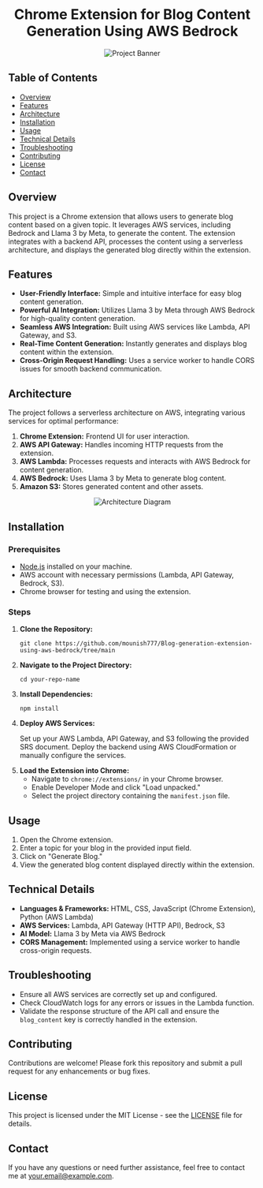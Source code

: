 <h1 align="center">Chrome Extension for Blog Content Generation Using AWS Bedrock</h1>

<p align="center">
  <img src="https://path-to-your-banner-image" alt="Project Banner" />
</p>

<h2>Table of Contents</h2>
<ul>
  <li><a href="#overview">Overview</a></li>
  <li><a href="#features">Features</a></li>
  <li><a href="#architecture">Architecture</a></li>
  <li><a href="#installation">Installation</a></li>
  <li><a href="#usage">Usage</a></li>
  <li><a href="#technical-details">Technical Details</a></li>
  <li><a href="#troubleshooting">Troubleshooting</a></li>
  <li><a href="#contributing">Contributing</a></li>
  <li><a href="#license">License</a></li>
  <li><a href="#contact">Contact</a></li>
</ul>

<h2 id="overview">Overview</h2>
<p>
  This project is a Chrome extension that allows users to generate blog content based on a given topic. 
  It leverages AWS services, including Bedrock and Llama 3 by Meta, to generate the content. 
  The extension integrates with a backend API, processes the content using a serverless architecture, 
  and displays the generated blog directly within the extension.
</p>

<h2 id="features">Features</h2>
<ul>
  <li><strong>User-Friendly Interface:</strong> Simple and intuitive interface for easy blog content generation.</li>
  <li><strong>Powerful AI Integration:</strong> Utilizes Llama 3 by Meta through AWS Bedrock for high-quality content generation.</li>
  <li><strong>Seamless AWS Integration:</strong> Built using AWS services like Lambda, API Gateway, and S3.</li>
  <li><strong>Real-Time Content Generation:</strong> Instantly generates and displays blog content within the extension.</li>
  <li><strong>Cross-Origin Request Handling:</strong> Uses a service worker to handle CORS issues for smooth backend communication.</li>
</ul>

<h2 id="architecture">Architecture</h2>
<p>The project follows a serverless architecture on AWS, integrating various services for optimal performance:</p>
<ol>
  <li><strong>Chrome Extension:</strong> Frontend UI for user interaction.</li>
  <li><strong>AWS API Gateway:</strong> Handles incoming HTTP requests from the extension.</li>
  <li><strong>AWS Lambda:</strong> Processes requests and interacts with AWS Bedrock for content generation.</li>
  <li><strong>AWS Bedrock:</strong> Uses Llama 3 by Meta to generate blog content.</li>
  <li><strong>Amazon S3:</strong> Stores generated content and other assets.</li>
</ol>

<p align="center">
  <img src="https://path-to-your-architecture-diagram" alt="Architecture Diagram" />
</p>

<h2 id="installation">Installation</h2>

<h3>Prerequisites</h3>
<ul>
  <li><a href="https://nodejs.org/">Node.js</a> installed on your machine.</li>
  <li>AWS account with necessary permissions (Lambda, API Gateway, Bedrock, S3).</li>
  <li>Chrome browser for testing and using the extension.</li>
</ul>

<h3>Steps</h3>
<ol>
  <li><strong>Clone the Repository:</strong></li>
  <pre><code>git clone https://github.com/mounish777/Blog-generation-extension-using-aws-bedrock/tree/main</code></pre>
  
  <li><strong>Navigate to the Project Directory:</strong></li>
  <pre><code>cd your-repo-name</code></pre>

  <li><strong>Install Dependencies:</strong></li>
  <pre><code>npm install</code></pre>

  <li><strong>Deploy AWS Services:</strong>
    <p>Set up your AWS Lambda, API Gateway, and S3 following the provided SRS document. Deploy the backend using AWS CloudFormation or manually configure the services.</p>
  </li>

  <li><strong>Load the Extension into Chrome:</strong>
    <ul>
      <li>Navigate to <code>chrome://extensions/</code> in your Chrome browser.</li>
      <li>Enable Developer Mode and click "Load unpacked."</li>
      <li>Select the project directory containing the <code>manifest.json</code> file.</li>
    </ul>
  </li>
</ol>

<h2 id="usage">Usage</h2>
<ol>
  <li>Open the Chrome extension.</li>
  <li>Enter a topic for your blog in the provided input field.</li>
  <li>Click on "Generate Blog."</li>
  <li>View the generated blog content displayed directly within the extension.</li>
</ol>

<h2 id="technical-details">Technical Details</h2>
<ul>
  <li><strong>Languages & Frameworks:</strong> HTML, CSS, JavaScript (Chrome Extension), Python (AWS Lambda)</li>
  <li><strong>AWS Services:</strong> Lambda, API Gateway (HTTP API), Bedrock, S3</li>
  <li><strong>AI Model:</strong> Llama 3 by Meta via AWS Bedrock</li>
  <li><strong>CORS Management:</strong> Implemented using a service worker to handle cross-origin requests.</li>
</ul>

<h2 id="troubleshooting">Troubleshooting</h2>
<ul>
  <li>Ensure all AWS services are correctly set up and configured.</li>
  <li>Check CloudWatch logs for any errors or issues in the Lambda function.</li>
  <li>Validate the response structure of the API call and ensure the <code>blog_content</code> key is correctly handled in the extension.</li>
</ul>

<h2 id="contributing">Contributing</h2>
<p>Contributions are welcome! Please fork this repository and submit a pull request for any enhancements or bug fixes.</p>

<h2 id="license">License</h2>
<p>This project is licensed under the MIT License - see the <a href="LICENSE">LICENSE</a> file for details.</p>

<h2 id="contact">Contact</h2>
<p>If you have any questions or need further assistance, feel free to contact me at <a href="mailto:your.email@example.com">your.email@example.com</a>.</p>
